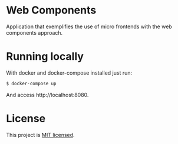 Web Components
====================
Application that exemplifies the use of micro frontends with the web components approach.

# Running locally
With docker and docker-compose installed just run:
```sh
$ docker-compose up
```

And access http://localhost:8080.

# License

This project is [MIT licensed](./LICENSE).
